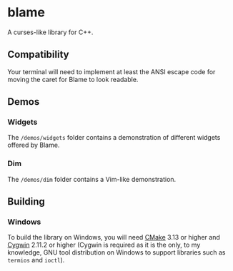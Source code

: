 # blame
A curses-like library for C++.

## Compatibility
Your terminal will need to implement at least the ANSI escape code for moving the caret for Blame to look readable.

## Demos
### Widgets
The `/demos/widgets` folder contains a demonstration of different widgets offered by Blame.
### Dim
The `/demos/dim` folder contains a Vim-like demonstration.

## Building
### Windows
To build the library on Windows, you will need [CMake](https://cmake.org/) 3.13 or higher and [Cygwin](https://www.cygwin.com/) 2.11.2 or higher (Cygwin is required as it is the only, to my knowledge, GNU tool distribution on Windows to support libraries such as `termios` and `ioctl`).